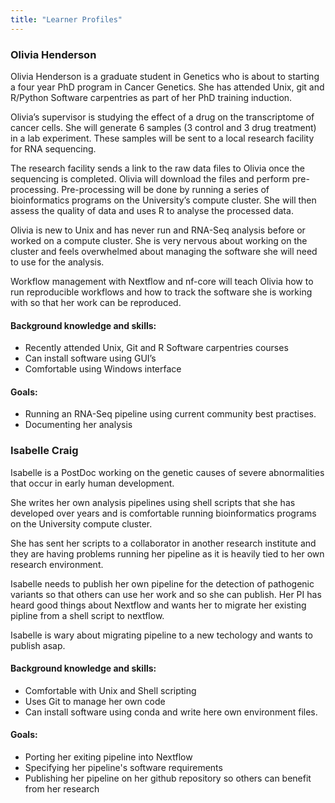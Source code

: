 ```yaml
---
title: "Learner Profiles"
---
```


### Olivia Henderson

Olivia Henderson is a graduate student in Genetics who is about to starting a four year PhD program in Cancer Genetics. She has attended Unix, git and R/Python Software carpentries as part of her PhD training induction.

Olivia’s supervisor is studying the effect of a drug on the transcriptome of cancer cells. She will generate 6 samples (3 control and 3 drug treatment) in a lab experiment. These samples will be sent to a local research facility for RNA sequencing.

The research facility sends a link to the raw data files to Olivia once the sequencing is completed. Olivia will download the files and perform pre-processing. Pre-processing will be done by running a series of bioinformatics programs on the University’s compute cluster. She will then assess the quality of data and uses R to analyse the processed data.

Olivia is new to Unix and has never run and RNA-Seq analysis before or worked on a compute cluster. She is very nervous about working on the cluster and feels overwhelmed about managing the software she will need to use for the analysis.

Workflow management with Nextflow and nf-core will teach Olivia how to run reproducible workflows and how to track the software she is working with so that her work can be reproduced.

#### Background knowledge and skills:

* Recently attended Unix, Git and R Software carpentries courses
* Can install software using GUI’s
* Comfortable using Windows interface

#### Goals:

* Running an RNA-Seq pipeline using current community best practises.
* Documenting her analysis

### Isabelle Craig

Isabelle is a PostDoc working on the genetic causes of severe abnormalities that occur in early human development.

She writes her own analysis pipelines using shell scripts that she has developed over years and is comfortable running bioinformatics programs on the University compute cluster.

She has sent her scripts to a collaborator in another research institute and they are having problems running her pipeline as it is heavily tied to her own research environment.

Isabelle needs to publish her own pipeline for the detection of pathogenic variants so that others can use her work and so she can publish. Her PI has heard good things about Nextflow and wants her to migrate her existing pipline from a shell script to nextflow.

Isabelle is wary about migrating pipeline to a new techology and wants to publish asap.

#### Background knowledge and skills:

* Comfortable with Unix and Shell scripting
* Uses Git to manage her own code
* Can install software using conda and write here own environment files.

#### Goals:

* Porting her exiting pipeline into Nextflow
* Specifying her pipeline's software requirements
* Publishing her pipeline on her github repository so others can benefit from her research

